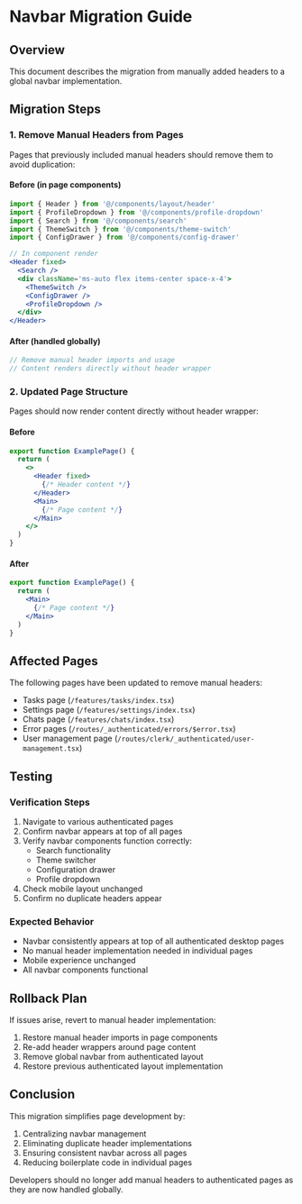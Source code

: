 # Navbar Migration Guide

## Overview
This document describes the migration from manually added headers to a global navbar implementation.

## Migration Steps

### 1. Remove Manual Headers from Pages
Pages that previously included manual headers should remove them to avoid duplication:

#### Before (in page components)
```jsx
import { Header } from '@/components/layout/header'
import { ProfileDropdown } from '@/components/profile-dropdown'
import { Search } from '@/components/search'
import { ThemeSwitch } from '@/components/theme-switch'
import { ConfigDrawer } from '@/components/config-drawer'

// In component render
<Header fixed>
  <Search />
  <div className='ms-auto flex items-center space-x-4'>
    <ThemeSwitch />
    <ConfigDrawer />
    <ProfileDropdown />
  </div>
</Header>
```

#### After (handled globally)
```jsx
// Remove manual header imports and usage
// Content renders directly without header wrapper
```

### 2. Updated Page Structure
Pages should now render content directly without header wrapper:

#### Before
```jsx
export function ExamplePage() {
  return (
    <>
      <Header fixed>
        {/* Header content */}
      </Header>
      <Main>
        {/* Page content */}
      </Main>
    </>
  )
}
```

#### After
```jsx
export function ExamplePage() {
  return (
    <Main>
      {/* Page content */}
    </Main>
  )
}
```

## Affected Pages

The following pages have been updated to remove manual headers:
- Tasks page (`/features/tasks/index.tsx`)
- Settings page (`/features/settings/index.tsx`)
- Chats page (`/features/chats/index.tsx`)
- Error pages (`/routes/_authenticated/errors/$error.tsx`)
- User management page (`/routes/clerk/_authenticated/user-management.tsx`)

## Testing

### Verification Steps
1. Navigate to various authenticated pages
2. Confirm navbar appears at top of all pages
3. Verify navbar components function correctly:
   - Search functionality
   - Theme switcher
   - Configuration drawer
   - Profile dropdown
4. Check mobile layout unchanged
5. Confirm no duplicate headers appear

### Expected Behavior
- Navbar consistently appears at top of all authenticated desktop pages
- No manual header implementation needed in individual pages
- Mobile experience unchanged
- All navbar components functional

## Rollback Plan

If issues arise, revert to manual header implementation:

1. Restore manual header imports in page components
2. Re-add header wrappers around page content
3. Remove global navbar from authenticated layout
4. Restore previous authenticated layout implementation

## Conclusion

This migration simplifies page development by:
1. Centralizing navbar management
2. Eliminating duplicate header implementations
3. Ensuring consistent navbar across all pages
4. Reducing boilerplate code in individual pages

Developers should no longer add manual headers to authenticated pages as they are now handled globally.